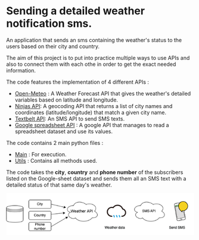 # Sending a detailed weather notification sms.


An application that sends an sms containing the weather's status to the users based on their city and country.


The aim of this project is to put into practice multiple ways to use APIs and also to connect them with each othe in order to get the exact needed information.

The code features the implementation of 4 different APIs :

- [Open-Meteo](https://open-meteo.com/en/docs#latitude=48.85&longitude=2.35&hourly=temperature_2m,relativehumidity_2m,precipitation,rain,snowfall,snow_depth,weathercode,visibility,windspeed_10m&daily=weathercode,temperature_2m_max,temperature_2m_min,sunrise,sunset,precipitation_hours,windspeed_10m_max,windgusts_10m_max,winddirection_10m_dominant&timezone=auto) : A Weather Forecast API that gives the weather's detailed variables based on latitude and longitude.
- [Ninjas API](https://api-ninjas.com/api/geocoding): A geocoding API that returns a list of city names and coordinates (latitude/longitude) that match a given city name.
- [Textbelt API](https://docs.textbelt.com#testing-this-api): An SMS API to send SMS texts.
- [Google spreadsheet API](https://developers.google.com/sheets/api) : A google API that manages to read a spreadsheet dataset and use its values.


The code contains 2 main python files :
- [Main](https://github.com/Oumaima-Hajji/city-weather/blob/main/main.py) : For execution.
- [Utils](https://github.com/Oumaima-Hajji/city-weather/blob/main/utils.py) : Contains all methods used.

The code takes the **city**, **country** and **phone number** of the subscribers listed on the Google-sheet dataset and sends them all an SMS text with a detailed status of that same day's weather.


![Alt text](WeatherSMS_Daig.png?raw=true "Diagram summary of the project")